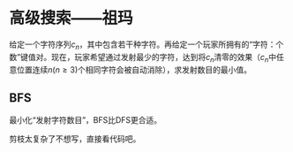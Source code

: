 # 高级搜索——祖玛

给定一个字符序列$c_n$，其中包含若干种字符。再给定一个玩家所拥有的“字符：个数”键值对。现在，玩家希望通过发射最少的字符，达到将$c_n$清零的效果（$c_n$中任意位置连续$n (n \geq 3)$个相同字符会被自动消除），求发射数目的最小值。

## BFS

最小化“发射字符数目”，BFS比DFS更合适。

剪枝太复杂了不想写，直接看代码吧。
